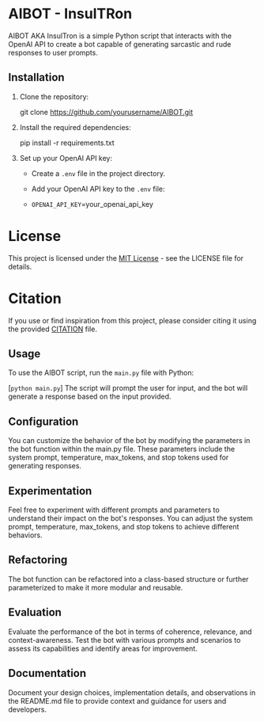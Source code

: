 # AIBOT - InsulTRon

AIBOT AKA InsulTron is a simple Python script that interacts with the OpenAI API to create a bot capable of generating sarcastic and rude responses to user prompts.

## Installation

1. Clone the repository:

    git clone https://github.com/yourusername/AIBOT.git


2. Install the required dependencies:

    pip install -r requirements.txt

3. Set up your OpenAI API key:

    - Create a `.env` file in the project directory.
    - Add your OpenAI API key to the `.env` file:

    - `OPENAI_API_KEY`=your_openai_api_key

# License

This project is licensed under the [MIT License](LICENSE) - see the LICENSE file for details.

# Citation

If you use or find inspiration from this project, please consider citing it using the provided [CITATION](CITATION) file.

## Usage

To use the AIBOT script, run the `main.py` file with Python:

[`python main.py`]
The script will prompt the user for input, and the bot will generate a response based on the input provided.

## Configuration

You can customize the behavior of the bot by modifying the parameters in the bot function within the main.py file. These parameters include the system prompt, temperature, max_tokens, and stop tokens used for generating responses.

## Experimentation

Feel free to experiment with different prompts and parameters to understand their impact on the bot's responses. You can adjust the system prompt, temperature, max_tokens, and stop tokens to achieve different behaviors.

## Refactoring

The bot function can be refactored into a class-based structure or further parameterized to make it more modular and reusable.

## Evaluation

Evaluate the performance of the bot in terms of coherence, relevance, and context-awareness. Test the bot with various prompts and scenarios to assess its capabilities and identify areas for improvement.

## Documentation

Document your design choices, implementation details, and observations in the README.md file to provide context and guidance for users and developers.